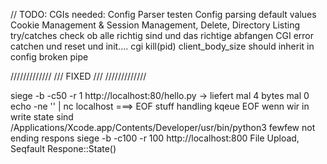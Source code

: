 // TODO: CGIs needed:
Config Parser testen
Config parsing default values
Cookie Management & Session Management,
Delete,
Directory Listing
try/catches check ob alle richtig sind und das richtige abfangen
CGI error catchen und reset und init....
cgi kill(pid)
client_body_size should inherit in config
broken pipe

/////////////
/// FIXED ///
/////////////

siege -b -c50 -r 1 http://localhost:80/hello.py -> liefert mal 4 bytes mal 0
echo -ne '' | nc localhost ===> EOF stuff handling
kqeue EOF wenn wir in write state sind
/Applications/Xcode.app/Contents/Developer/usr/bin/python3 fewfew not ending respons
siege -b -c100 -r 100 http://localhost:800
File Upload,
Seqfault Respone::State()

